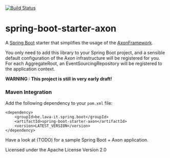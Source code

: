 [![Build Status](https://travis-ci.org/tomsoete/spring-boot-starter-axon.svg?branch=master)](https://travis-ci.org/tomsoete/spring-boot-starter-axon)

# spring-boot-starter-axon
A [Spring Boot](http://projects.spring.io/spring-boot/) starter that simplifies the usage of the [AxonFramework](http://www.axonframework.org).


You only need to add this library to your Spring Boot project, and a sensible default configuration of the Axon infrastructure will be registered for you.
For each AggregateRoot, an EventSourcingRepository will be registered to the application context.


**WARNING : This project is still in very early draft!**



### Maven Integration
Add the following dependency to your ``pom.xml`` file:

```
<dependency>
	<groupId>be.lava-it.spring.boot</groupId>
	<artifactId>spring-boot-starter-axon</artifactId>
	<version>LATEST_VERSION</version>
</dependency>
```

Have a look at (TODO) for a sample Spring Boot + Axon application.


Licensed under the Apache License Version 2.0

